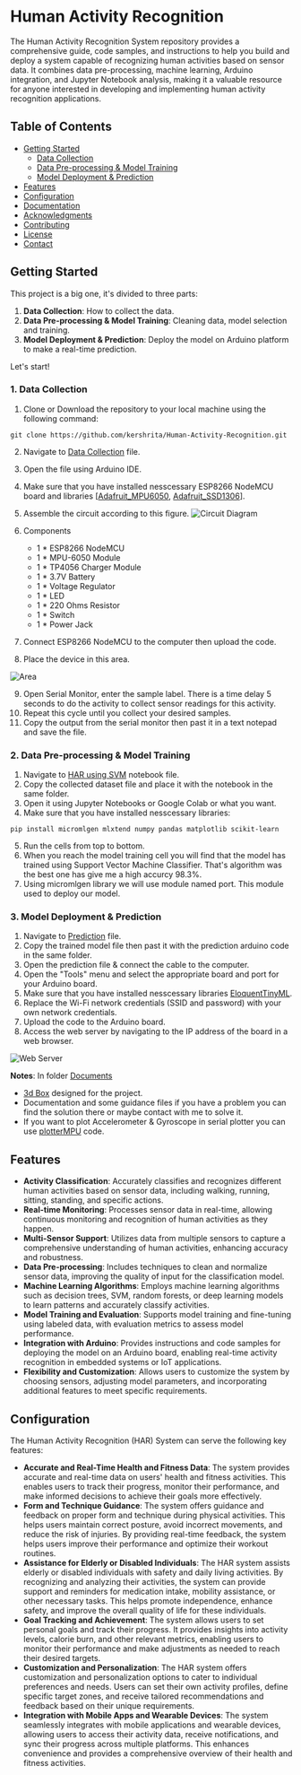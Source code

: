 # Human Activity Recognition

The Human Activity Recognition System repository provides a comprehensive guide, code samples, and instructions to help you build and deploy a system capable of recognizing human activities based on sensor data. It combines data pre-processing, machine learning, Arduino integration, and Jupyter Notebook analysis, making it a valuable resource for anyone interested in developing and implementing human activity recognition applications.

## Table of Contents

- [Getting Started](#getting-started)
	- [Data Collection](#1.-data-collection)
	- [Data Pre-processing & Model Training](#2.-data-pre-processing-&-model-training)
	- [Model Deployment & Prediction](#3.-model-deployment-&-prediction)
- [Features](#features)
- [Configuration](#configuration)
- [Documentation](#documentation)
- [Acknowledgments](#acknowledgments)
- [Contributing](#contributing)
- [License](#license)
- [Contact](#contact)

## Getting Started

This project is a big one, it's divided to three parts:
1. **Data Collection**: How to collect the data.
2. **Data Pre-processing & Model Training**: Cleaning data, model selection and training. 
3. **Model Deployment & Prediction**: Deploy the model on Arduino platform to make a real-time prediction.

Let's start!

### 1. Data Collection

1. Clone or Download the repository to your local machine using the following command:
```
git clone https://github.com/kershrita/Human-Activity-Recognition.git
```
2. Navigate to [Data Collection](Data%20Collection/Data%20Collection.ino) file.
3. Open the file using Arduino IDE.
4. Make sure that you have installed nesscessary ESP8266 NodeMCU board and libraries [[Adafruit_MPU6050](Libraries/Adafruit_MPU6050.rar), [Adafruit_SSD1306](Libraries/Adafruit_SSD1306.rar)].
5. Assemble the circuit according to this figure.
![Circuit Diagram](Images/HAR%20Circuit.jpg)
6. Components
	- 1 * ESP8266 NodeMCU
	- 1 * MPU-6050 Module
	- 1 * TP4056 Charger Module
	- 1 * 3.7V Battery
	- 1 * Voltage Regulator
	- 1 * LED
	- 1 * 220 Ohms Resistor
	- 1 * Switch
	- 1 * Power Jack

7. Connect ESP8266 NodeMCU to the computer then upload the code.
8. Place the device in this area.

![Area](Images/area.png)

9. Open Serial Monitor, enter the sample label. There is a time delay 5 seconds to do the activity to collect sensor readings for this activity.
10. Repeat this cycle until you collect your desired samples.
11. Copy the output from the serial monitor then past it in a text notepad and save the file.

### 2. Data Pre-processing & Model Training

1. Navigate to [HAR using SVM](Model%20Building/HAR%20using%20SVM.ipynb) notebook file.
2. Copy the collected dataset file and place it with the notebook in the same folder.
3. Open it using Jupyter Notebooks or Google Colab or what you want.
4. Make sure that you have installed nesscessary libraries:
```
pip install micromlgen mlxtend numpy pandas matplotlib scikit-learn
```
5. Run the cells from top to bottom.
6. When you reach the model training cell you will find that the model has trained using Support Vector Machine Classifier. That's algorithm was the best one has give me a high accurcy 98.3%.
7. Using micromlgen library we will use module named port. This module used to deploy our model.

### 3. Model Deployment & Prediction

1. Navigate to [Prediction](Prediction/Prediction.ino) file.
2. Copy the trained model file then past it with the prediction arduino code in the same folder.
3. Open the prediction file & connect the cable to the computer.
4. Open the "Tools" menu and select the appropriate board and port for your Arduino board.
4. Make sure that you have installed nesscessary libraries [EloquentTinyML](Libraries/EloquentTinyML.rar).
5. Replace the Wi-Fi network credentials (SSID and password) with your own network credentials.
6. Upload the code to the Arduino board.
7. Access the web server by navigating to the IP address of the board in a web browser.

![Web Server](Images/web%20server.jpg)

**Notes**: In folder [Documents](Documents)
- [3d Box](Documents/HAR%20Box.stl) designed for the project.
- Documentation and some guidance files if you have a problem you can find the solution there or maybe contact with me to solve it.
- If you want to plot Accelerometer & Gyroscope in serial plotter you can use [plotterMPU](plotterMPU/plotterMPU.ino) code.

## Features

- **Activity Classification**: Accurately classifies and recognizes different human activities based on sensor data, including walking, running, sitting, standing, and specific actions.
- **Real-time Monitoring**: Processes sensor data in real-time, allowing continuous monitoring and recognition of human activities as they happen.
- **Multi-Sensor Support**: Utilizes data from multiple sensors to capture a comprehensive understanding of human activities, enhancing accuracy and robustness.
- **Data Pre-processing**: Includes techniques to clean and normalize sensor data, improving the quality of input for the classification model.
- **Machine Learning Algorithms**: Employs machine learning algorithms such as decision trees, SVM, random forests, or deep learning models to learn patterns and accurately classify activities.
- **Model Training and Evaluation**: Supports model training and fine-tuning using labeled data, with evaluation metrics to assess model performance.
- **Integration with Arduino**: Provides instructions and code samples for deploying the model on an Arduino board, enabling real-time activity recognition in embedded systems or IoT applications.
- **Flexibility and Customization**: Allows users to customize the system by choosing sensors, adjusting model parameters, and incorporating additional features to meet specific requirements.

## Configuration

The Human Activity Recognition (HAR) System can serve the following key features:

- **Accurate and Real-Time Health and Fitness Data**: The system provides accurate and real-time data on users' health and fitness activities. This enables users to track their progress, monitor their performance, and make informed decisions to achieve their goals more effectively.
- **Form and Technique Guidance**: The system offers guidance and feedback on proper form and technique during physical activities. This helps users maintain correct posture, avoid incorrect movements, and reduce the risk of injuries. By providing real-time feedback, the system helps users improve their performance and optimize their workout routines.
- **Assistance for Elderly or Disabled Individuals**: The HAR system assists elderly or disabled individuals with safety and daily living activities. By recognizing and analyzing their activities, the system can provide support and reminders for medication intake, mobility assistance, or other necessary tasks. This helps promote independence, enhance safety, and improve the overall quality of life for these individuals.
- **Goal Tracking and Achievement**: The system allows users to set personal goals and track their progress. It provides insights into activity levels, calorie burn, and other relevant metrics, enabling users to monitor their performance and make adjustments as needed to reach their desired targets.
- **Customization and Personalization**: The HAR system offers customization and personalization options to cater to individual preferences and needs. Users can set their own activity profiles, define specific target zones, and receive tailored recommendations and feedback based on their unique requirements.
- **Integration with Mobile Apps and Wearable Devices**: The system seamlessly integrates with mobile applications and wearable devices, allowing users to access their activity data, receive notifications, and sync their progress across multiple platforms. This enhances convenience and provides a comprehensive overview of their health and fitness activities.
